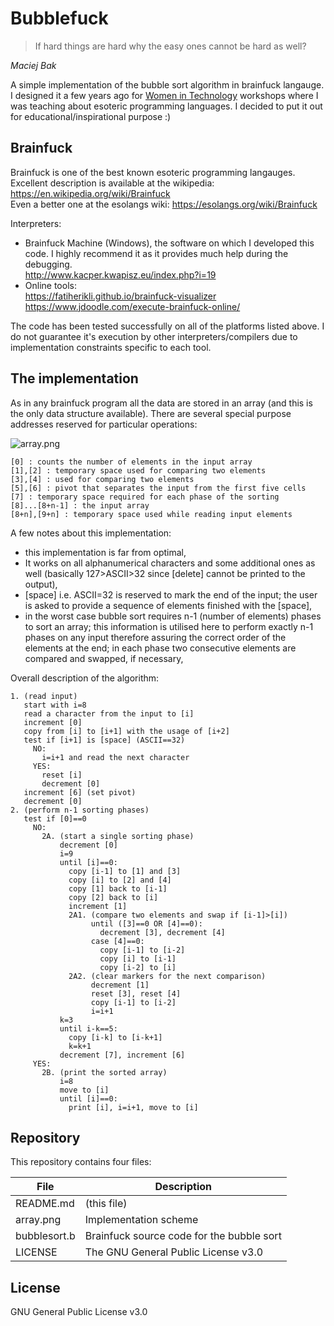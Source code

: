 # Bubblefuck
> If hard things are hard why the easy ones cannot be hard as well?

*Maciej Bak*  

A simple implementation of the bubble sort algorithm in brainfuck langauge. I designed it a few years ago for [Women in Technology](https://womenintechnology.pl/) workshops where I was teaching about esoteric programming languages. I decided to put it out for educational/inspirational purpose :)

## Brainfuck
Brainfuck is one of the best known esoteric programming langauges.  
Excellent description is available at the wikipedia: https://en.wikipedia.org/wiki/Brainfuck  
Even a better one at the esolangs wiki: https://esolangs.org/wiki/Brainfuck

Interpreters:  
* Brainfuck Machine (Windows), the software on which I developed this code. I highly recommend it as it provides much help during the debugging.  
http://www.kacper.kwapisz.eu/index.php?i=19  
* Online tools:  
https://fatiherikli.github.io/brainfuck-visualizer  
https://www.jdoodle.com/execute-brainfuck-online/

The code has been tested successfully on all of the platforms listed above. I do not guarantee it's execution by other interpreters/compilers due to implementation constraints specific to each tool.

## The implementation
As in any brainfuck program all the data are stored in an array (and this is the only data structure available). There are several special purpose addresses reserved for particular operations:

![array.png](https://raw.githubusercontent.com/AngryMaciek/bubblefuck/master/array.png)

    [0] : counts the number of elements in the input array
    [1],[2] : temporary space used for comparing two elements
    [3],[4] : used for comparing two elements
    [5],[6] : pivot that separates the input from the first five cells
    [7] : temporary space required for each phase of the sorting
    [8]...[8+n-1] : the input array
    [8+n],[9+n] : temporary space used while reading input elements

A few notes about this implementation:
* this implementation is far from optimal,
* It works on all alphanumerical characters and some additional ones as well (basically 127>ASCII>32 since [delete] cannot be printed to the output),
* [space] i.e. ASCII=32 is reserved to mark the end of the input; the user is asked to provide a sequence of elements finished with the [space],
* in the worst case bubble sort requires n-1 (number of elements) phases to sort an array; this information is utilised here to perform exactly n-1 phases on any input therefore assuring the correct order of the elements at the end; in each phase two consecutive elements are compared and swapped, if necessary,

Overall description of the algorithm:

    1. (read input)
       start with i=8
       read a character from the input to [i]
       increment [0]
       copy from [i] to [i+1] with the usage of [i+2]
       test if [i+1] is [space] (ASCII==32)
         NO:
           i=i+1 and read the next character
         YES:
           reset [i]
           decrement [0]
       increment [6] (set pivot)
       decrement [0]
    2. (perform n-1 sorting phases)
       test if [0]==0
         NO:
           2A. (start a single sorting phase)
               decrement [0]
               i=9
               until [i]==0:
                 copy [i-1] to [1] and [3]
                 copy [i] to [2] and [4]
                 copy [1] back to [i-1]
                 copy [2] back to [i]
                 increment [1]
                 2A1. (compare two elements and swap if [i-1]>[i])
                      until ([3]==0 OR [4]==0):
                        decrement [3], decrement [4]
                      case [4]==0:
                        copy [i-1] to [i-2]
                        copy [i] to [i-1]
                        copy [i-2] to [i]
                 2A2. (clear markers for the next comparison)
                      decrement [1]
                      reset [3], reset [4]
                      copy [i-1] to [i-2]
                      i=i+1
               k=3
               until i-k==5:
                 copy [i-k] to [i-k+1]
                 k=k+1
               decrement [7], increment [6]
         YES:
           2B. (print the sorted array)
               i=8
               move to [i]
               until [i]==0:
                 print [i], i=i+1, move to [i]

## Repository
This repository contains four files:

| File | Description |
| ------ | ------ |
| README.md | (this file) |
| array.png | Implementation scheme |
| bubblesort.b | Brainfuck source code for the bubble sort |
| LICENSE | The GNU General Public License v3.0 |

## License
GNU General Public License v3.0

